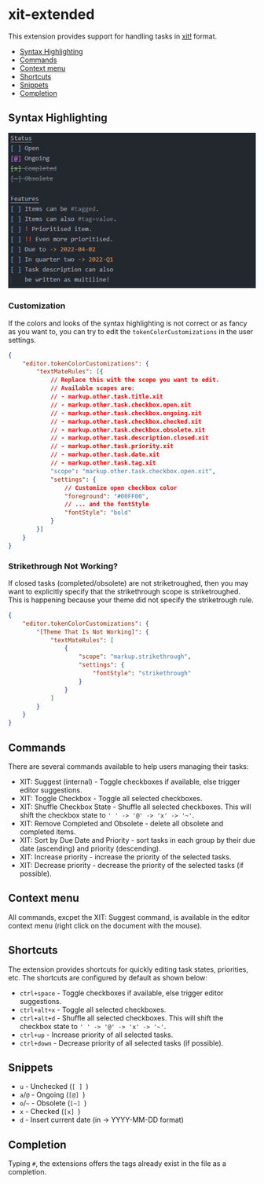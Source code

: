 # xit-extended

This extension provides support for handling tasks in [xit!](https://xit.jotaen.net/) format.

- [Syntax Highlighting](#syntax-highlighting)
- [Commands](#commands)
- [Context menu](#context-menu)
- [Shortcuts](#shortcuts)
- [Snippets](#snippets)
- [Completion](#completion)

## Syntax Highlighting

![screenshot showing the syntax highlighting](assets/screenshots/01.png)

### Customization

If the colors and looks of the syntax highlighting is not correct or as fancy as you want to, you can try to edit the `tokenColorCustomizations` in the user settings.

```json
{
    "editor.tokenColorCustomizations": {
        "textMateRules": [{
            // Replace this with the scope you want to edit.
            // Available scopes are:
            // - markup.other.task.title.xit
            // - markup.other.task.checkbox.open.xit
            // - markup.other.task.checkbox.ongoing.xit
            // - markup.other.task.checkbox.checked.xit
            // - markup.other.task.checkbox.obsolete.xit
            // - markup.other.task.description.closed.xit
            // - markup.other.task.priority.xit
            // - markup.other.task.date.xit
            // - markup.other.task.tag.xit
            "scope": "markup.other.task.checkbox.open.xit",
            "settings": {
                // Customize open checkbox color
                "foreground": "#00FF00",
                // ... and the fontStyle
                "fontStyle": "bold"
            }
        }]
    }
}
```

### Strikethrough Not Working?

If closed tasks (completed/obsolete) are not striketroughed, then you may want to explicitly specify that the strikethrough scope is striketroughed. This is happening because your theme did not specify the striketrough rule.

```json
{
    "editor.tokenColorCustomizations": {
        "[Theme That Is Not Working]": {
            "textMateRules": [
                {
                    "scope": "markup.strikethrough",
                    "settings": {
                        "fontStyle": "strikethrough"
                    }
                }
            ]
        }
    }
}
```

## Commands

There are several commands available to help users managing their tasks:

- XIT: Suggest (internal) - Toggle checkboxes if available, else trigger editor suggestions.
- XIT: Toggle Checkbox - Toggle all selected checkboxes.
- XIT: Shuffle Checkbox State - Shuffle all selected checkboxes. This will shift the checkbox state to `' ' -> '@' -> 'x' -> '~'`.
- XIT: Remove Completed and Obsolete - delete all obsolete and completed items.
- XIT: Sort by Due Date and Priority - sort tasks in each group by their due date (ascending) and priority (descending).
- XIT: Increase priority - increase the priority of the selected tasks.
- XIT: Decrease priority - decrease the priority of the selected tasks (if possible).

## Context menu

All commands, excpet the XIT: Suggest command, is available in the editor context menu (right click on the document with the mouse).

## Shortcuts

The extension provides shortcuts for quickly editing task states, priorities, etc. The shortcuts are configured by default as shown below:

- `ctrl+space` - Toggle checkboxes if available, else trigger editor suggestions.
- `ctrl+alt+x` - Toggle all selected checkboxes.
- `ctrl+alt+d` - Shuffle all selected checkboxes. This will shift the checkbox state to `' ' -> '@' -> 'x' -> '~'`.
- `ctrl+up` - Increase priority of all selected tasks.
- `ctrl+down` - Decrease priority of all selected tasks (if possible).

## Snippets

- `u` - Unchecked (`[ ] `)
- `a`/`@` - Ongoing (`[@] `)
- `o`/`~` - Obsolete (`[~] `)
- `x` - Checked (`[x] `)
- `d` - Insert current date (in -> YYYY-MM-DD format)

## Completion

Typing `#`, the extensions offers the tags already exist in the file as a completion.
